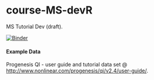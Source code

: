 # course-MS-devR
MS Tutorial Dev (draft).

[![Binder](https://mybinder.org/badge_logo.svg)](https://mybinder.org/v2/gh/tp175/course-MS-devR/master)

#### Example Data
Progenesis QI - user guide and tutorial data set @ http://www.nonlinear.com/progenesis/qi/v2.4/user-guide/.
